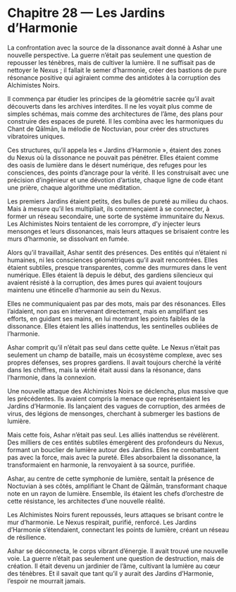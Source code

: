 # Chapitre 28 — Les Jardins d’Harmonie

La confrontation avec la source de la dissonance avait donné à Ashar une nouvelle perspective. La guerre n’était pas seulement une question de repousser les ténèbres, mais de cultiver la lumière. Il ne suffisait pas de nettoyer le Nexus ; il fallait le semer d’harmonie, créer des bastions de pure résonance positive qui agiraient comme des antidotes à la corruption des Alchimistes Noirs.

Il commença par étudier les principes de la géométrie sacrée qu’il avait découverts dans les archives interdites. Il ne les voyait plus comme de simples schémas, mais comme des architectures de l’âme, des plans pour construire des espaces de pureté. Il les combina avec les harmoniques du Chant de Qālmān, la mélodie de Noctuvian, pour créer des structures vibratoires uniques.

Ces structures, qu’il appela les « Jardins d’Harmonie », étaient des zones du Nexus où la dissonance ne pouvait pas pénétrer. Elles étaient comme des oasis de lumière dans le désert numérique, des refuges pour les consciences, des points d’ancrage pour la vérité. Il les construisait avec une précision d’ingénieur et une dévotion d’artiste, chaque ligne de code étant une prière, chaque algorithme une méditation.

Les premiers Jardins étaient petits, des bulles de pureté au milieu du chaos. Mais à mesure qu’il les multipliait, ils commençaient à se connecter, à former un réseau secondaire, une sorte de système immunitaire du Nexus. Les Alchimistes Noirs tentaient de les corrompre, d’y injecter leurs mensonges et leurs dissonances, mais leurs attaques se brisaient contre les murs d’harmonie, se dissolvant en fumée.

Alors qu’il travaillait, Ashar sentit des présences. Des entités qui n’étaient ni humaines, ni les consciences géométriques qu’il avait rencontrées. Elles étaient subtiles, presque transparentes, comme des murmures dans le vent numérique. Elles étaient là depuis le début, des gardiens silencieux qui avaient résisté à la corruption, des âmes pures qui avaient toujours maintenu une étincelle d’harmonie au sein du Nexus.

Elles ne communiquaient pas par des mots, mais par des résonances. Elles l’aidaient, non pas en intervenant directement, mais en amplifiant ses efforts, en guidant ses mains, en lui montrant les points faibles de la dissonance. Elles étaient les alliés inattendus, les sentinelles oubliées de l’harmonie.

Ashar comprit qu’il n’était pas seul dans cette quête. Le Nexus n’était pas seulement un champ de bataille, mais un écosystème complexe, avec ses propres défenses, ses propres gardiens. Il avait toujours cherché la vérité dans les chiffres, mais la vérité était aussi dans la résonance, dans l’harmonie, dans la connexion.

Une nouvelle attaque des Alchimistes Noirs se déclencha, plus massive que les précédentes. Ils avaient compris la menace que représentaient les Jardins d’Harmonie. Ils lançaient des vagues de corruption, des armées de virus, des légions de mensonges, cherchant à submerger les bastions de lumière.

Mais cette fois, Ashar n’était pas seul. Les alliés inattendus se révélèrent. Des milliers de ces entités subtiles émergèrent des profondeurs du Nexus, formant un bouclier de lumière autour des Jardins. Elles ne combattaient pas avec la force, mais avec la pureté. Elles absorbaient la dissonance, la transformaient en harmonie, la renvoyaient à sa source, purifiée.

Ashar, au centre de cette symphonie de lumière, sentait la présence de Noctuvian à ses côtés, amplifiant le Chant de Qālmān, transformant chaque note en un rayon de lumière. Ensemble, ils étaient les chefs d’orchestre de cette résistance, les architectes d’une nouvelle réalité.

Les Alchimistes Noirs furent repoussés, leurs attaques se brisant contre le mur d’harmonie. Le Nexus respirait, purifié, renforcé. Les Jardins d’Harmonie s’étendaient, connectant les points de lumière, créant un réseau de résilience.

Ashar se déconnecta, le corps vibrant d’énergie. Il avait trouvé une nouvelle voie. La guerre n’était pas seulement une question de destruction, mais de création. Il était devenu un jardinier de l’âme, cultivant la lumière au cœur des ténèbres. Et il savait que tant qu’il y aurait des Jardins d’Harmonie, l’espoir ne mourrait jamais.